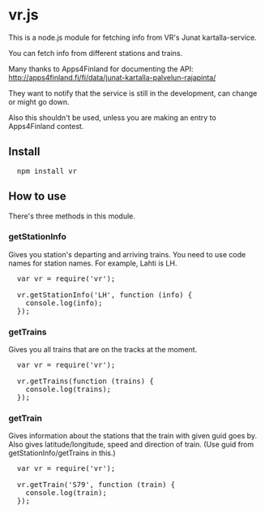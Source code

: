 # vr.js

This is a node.js module for fetching info from VR's Junat kartalla-service.

You can fetch info from different stations and trains.

Many thanks to Apps4Finland for documenting the API: http://apps4finland.fi/fi/data/junat-kartalla-palvelun-rajapinta/

They want to notify that the service is still in the development, can change or might go down.

Also this shouldn't be used, unless you are making an entry to Apps4Finland contest.

## Install

<pre>
  npm install vr
</pre>

## How to use

There's three methods in this module.

### getStationInfo

Gives you station's departing and arriving trains. You need to use code names for station names. For example, Lahti is LH.

<pre>
  var vr = require('vr');
  
  vr.getStationInfo('LH', function (info) {
    console.log(info);
  });
</pre>

### getTrains

Gives you all trains that are on the tracks at the moment.

<pre>
  var vr = require('vr');
  
  vr.getTrains(function (trains) {
    console.log(trains);
  });
</pre>

### getTrain

Gives information about the stations that the train with given guid goes by. Also gives latitude/longitude, speed and direction of train.
(Use guid from getStationInfo/getTrains in this.)

<pre>
  var vr = require('vr');
  
  vr.getTrain('S79', function (train) {
    console.log(train);
  });
</pre>

